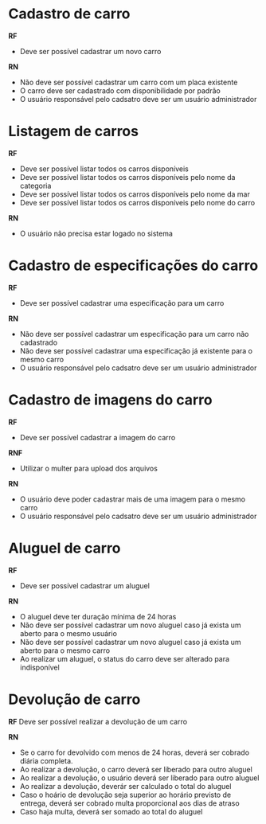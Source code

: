 # Cadastro de carro

**RF**
* Deve ser possível cadastrar um novo carro

**RN**
* Não deve ser possível cadastrar um carro com um placa existente
* O carro deve ser cadastrado com disponibilidade por padrão
* O usuário responsável pelo cadsatro deve ser um usuário administrador

# Listagem de carros

**RF**
* Deve ser possível listar todos os carros disponíveis
* Deve ser possível listar todos os carros disponíveis pelo nome da categoria
* Deve ser possível listar todos os carros disponíveis pelo nome da mar
* Deve ser possível listar todos os carros disponíveis pelo nome do carro

**RN**
* O usuário não precisa estar logado no sistema

# Cadastro de especificações do carro

**RF**
* Deve ser possível cadastrar uma especificação para um carro

**RN**
* Não deve ser possível cadastrar um especificação para um carro não cadastrado
* Não deve ser possível cadastrar uma especificação já existente para o mesmo carro
* O usuário responsável pelo cadsatro deve ser um usuário administrador

# Cadastro de imagens do carro

**RF**
* Deve ser possível cadastrar a imagem do carro

**RNF**
* Utilizar o multer para upload dos arquivos

**RN**
* O usuário deve poder cadastrar mais de uma imagem para o mesmo carro
* O usuário responsável pelo cadsatro deve ser um usuário administrador

# Aluguel de carro

**RF**
* Deve ser possível cadastrar um aluguel

**RN**
* O aluguel deve ter duração mínima de 24 horas
* Não deve ser possível cadastrar um novo aluguel caso já exista um aberto para o mesmo usuário
* Não deve ser possível cadastrar um novo aluguel caso já exista um aberto para o mesmo carro
* Ao realizar um aluguel, o status do carro deve ser alterado para indisponível

# Devolução de carro

**RF**
Deve ser possível realizar a devolução de um carro

**RN**
* Se o carro for devolvido com menos de 24 horas, deverá ser cobrado diária completa.
* Ao realizar a devolução, o carro deverá ser liberado para outro aluguel
* Ao realizar a devolução, o usuário deverá ser liberado para outro aluguel
* Ao realizar a devolução, deverár ser calculado o total do aluguel
* Caso o hoário de devolução seja superior ao horário previsto de entrega, deverá ser cobrado multa proporcional aos dias de atraso
* Caso haja multa, deverá ser somado ao total do aluguel